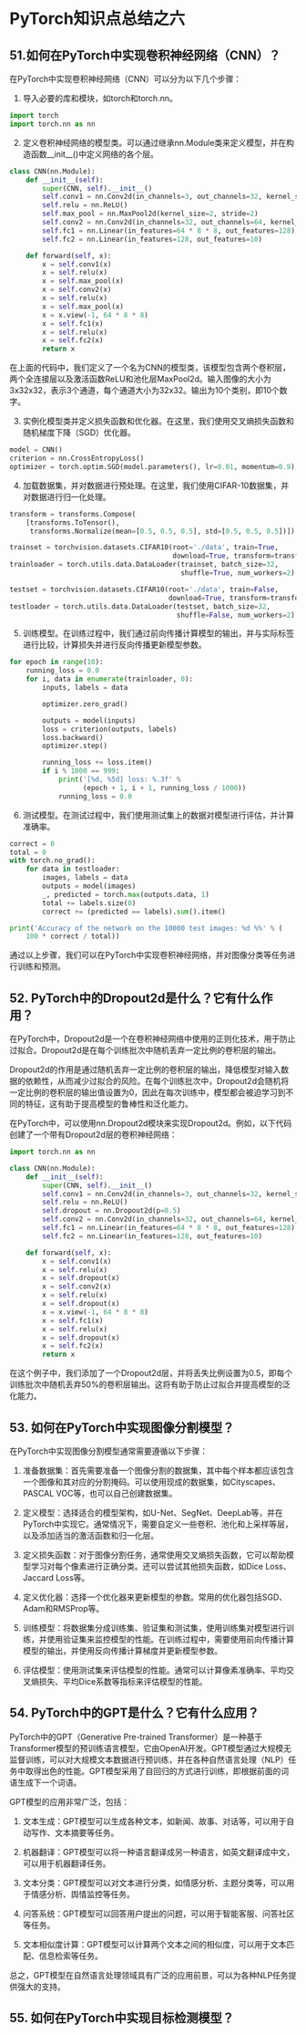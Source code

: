 
# PyTorch知识点总结之六

## 51.如何在PyTorch中实现卷积神经网络（CNN）？
在PyTorch中实现卷积神经网络（CNN）可以分为以下几个步骤：

1. 导入必要的库和模块，如torch和torch.nn。
```python
import torch
import torch.nn as nn
```
2. 定义卷积神经网络的模型类。可以通过继承nn.Module类来定义模型，并在构造函数__init__()中定义网络的各个层。
```python
class CNN(nn.Module):
    def __init__(self):
        super(CNN, self).__init__()
        self.conv1 = nn.Conv2d(in_channels=3, out_channels=32, kernel_size=3, stride=1, padding=1)
        self.relu = nn.ReLU()
        self.max_pool = nn.MaxPool2d(kernel_size=2, stride=2)
        self.conv2 = nn.Conv2d(in_channels=32, out_channels=64, kernel_size=3, stride=1, padding=1)
        self.fc1 = nn.Linear(in_features=64 * 8 * 8, out_features=128)
        self.fc2 = nn.Linear(in_features=128, out_features=10)

    def forward(self, x):
        x = self.conv1(x)
        x = self.relu(x)
        x = self.max_pool(x)
        x = self.conv2(x)
        x = self.relu(x)
        x = self.max_pool(x)
        x = x.view(-1, 64 * 8 * 8)
        x = self.fc1(x)
        x = self.relu(x)
        x = self.fc2(x)
        return x
```
在上面的代码中，我们定义了一个名为CNN的模型类，该模型包含两个卷积层，两个全连接层以及激活函数ReLU和池化层MaxPool2d。输入图像的大小为3x32x32，表示3个通道，每个通道大小为32x32。输出为10个类别，即10个数字。

3. 实例化模型类并定义损失函数和优化器。在这里，我们使用交叉熵损失函数和随机梯度下降（SGD）优化器。
```python
model = CNN()
criterion = nn.CrossEntropyLoss()
optimizer = torch.optim.SGD(model.parameters(), lr=0.01, momentum=0.9)
```
4. 加载数据集，并对数据进行预处理。在这里，我们使用CIFAR-10数据集，并对数据进行归一化处理。
```python
transform = transforms.Compose(
    [transforms.ToTensor(),
     transforms.Normalize(mean=[0.5, 0.5, 0.5], std=[0.5, 0.5, 0.5])])

trainset = torchvision.datasets.CIFAR10(root='./data', train=True,
                                        download=True, transform=transform)
trainloader = torch.utils.data.DataLoader(trainset, batch_size=32,
                                          shuffle=True, num_workers=2)

testset = torchvision.datasets.CIFAR10(root='./data', train=False,
                                       download=True, transform=transform)
testloader = torch.utils.data.DataLoader(testset, batch_size=32,
                                         shuffle=False, num_workers=2)
```
5. 训练模型。在训练过程中，我们通过前向传播计算模型的输出，并与实际标签进行比较，计算损失并进行反向传播更新模型参数。
```python
for epoch in range(10):
    running_loss = 0.0
    for i, data in enumerate(trainloader, 0):
        inputs, labels = data

        optimizer.zero_grad()

        outputs = model(inputs)
        loss = criterion(outputs, labels)
        loss.backward()
        optimizer.step()

        running_loss += loss.item()
        if i % 1000 == 999:
            print('[%d, %5d] loss: %.3f' %
                  (epoch + 1, i + 1, running_loss / 1000))
            running_loss = 0.0
```
6. 测试模型。在测试过程中，我们使用测试集上的数据对模型进行评估，并计算准确率。
```python
correct = 0
total = 0
with torch.no_grad():
    for data in testloader:
        images, labels = data
        outputs = model(images)
        _, predicted = torch.max(outputs.data, 1)
        total += labels.size(0)
        correct += (predicted == labels).sum().item()

print('Accuracy of the network on the 10000 test images: %d %%' % (
    100 * correct / total))
```
通过以上步骤，我们可以在PyTorch中实现卷积神经网络，并对图像分类等任务进行训练和预测。

## 52. PyTorch中的Dropout2d是什么？它有什么作用？
在PyTorch中，Dropout2d是一个在卷积神经网络中使用的正则化技术，用于防止过拟合。Dropout2d是在每个训练批次中随机丢弃一定比例的卷积层的输出。

Dropout2d的作用是通过随机丢弃一定比例的卷积层的输出，降低模型对输入数据的依赖性，从而减少过拟合的风险。在每个训练批次中，Dropout2d会随机将一定比例的卷积层的输出值设置为0，因此在每次训练中，模型都会被迫学习到不同的特征，这有助于提高模型的鲁棒性和泛化能力。

在PyTorch中，可以使用nn.Dropout2d模块来实现Dropout2d。例如，以下代码创建了一个带有Dropout2d层的卷积神经网络：

```python
import torch.nn as nn

class CNN(nn.Module):
    def __init__(self):
        super(CNN, self).__init__()
        self.conv1 = nn.Conv2d(in_channels=3, out_channels=32, kernel_size=3, stride=1, padding=1)
        self.relu = nn.ReLU()
        self.dropout = nn.Dropout2d(p=0.5)
        self.conv2 = nn.Conv2d(in_channels=32, out_channels=64, kernel_size=3, stride=1, padding=1)
        self.fc1 = nn.Linear(in_features=64 * 8 * 8, out_features=128)
        self.fc2 = nn.Linear(in_features=128, out_features=10)

    def forward(self, x):
        x = self.conv1(x)
        x = self.relu(x)
        x = self.dropout(x)
        x = self.conv2(x)
        x = self.relu(x)
        x = self.dropout(x)
        x = x.view(-1, 64 * 8 * 8)
        x = self.fc1(x)
        x = self.relu(x)
        x = self.dropout(x)
        x = self.fc2(x)
        return x
```
在这个例子中，我们添加了一个Dropout2d层，并将丢失比例设置为0.5，即每个训练批次中随机丢弃50%的卷积层输出。这将有助于防止过拟合并提高模型的泛化能力。

## 53. 如何在PyTorch中实现图像分割模型？
在PyTorch中实现图像分割模型通常需要遵循以下步骤：

1. 准备数据集：首先需要准备一个图像分割的数据集，其中每个样本都应该包含一个图像和其对应的分割掩码。可以使用现成的数据集，如Cityscapes、PASCAL VOC等，也可以自己创建数据集。

2. 定义模型：选择适合的模型架构，如U-Net、SegNet、DeepLab等，并在PyTorch中实现它。通常情况下，需要自定义一些卷积、池化和上采样等层，以及添加适当的激活函数和归一化层。

3. 定义损失函数：对于图像分割任务，通常使用交叉熵损失函数，它可以帮助模型学习对每个像素进行正确分类。还可以尝试其他损失函数，如Dice Loss、Jaccard Loss等。

4. 定义优化器：选择一个优化器来更新模型的参数。常用的优化器包括SGD、Adam和RMSProp等。

5. 训练模型：将数据集分成训练集、验证集和测试集，使用训练集对模型进行训练，并使用验证集来监控模型的性能。在训练过程中，需要使用前向传播计算模型的输出，并使用反向传播计算梯度并更新模型参数。

6. 评估模型：使用测试集来评估模型的性能。通常可以计算像素准确率、平均交叉熵损失、平均Dice系数等指标来评估模型的性能。

## 54. PyTorch中的GPT是什么？它有什么应用？
PyTorch中的GPT（Generative Pre-trained Transformer）是一种基于Transformer模型的预训练语言模型，它由OpenAI开发。GPT模型通过大规模无监督训练，可以对大规模文本数据进行预训练，并在各种自然语言处理（NLP）任务中取得出色的性能。GPT模型采用了自回归的方式进行训练，即根据前面的词语生成下一个词语。

GPT模型的应用非常广泛，包括：

1. 文本生成：GPT模型可以生成各种文本，如新闻、故事、对话等，可以用于自动写作、文本摘要等任务。

2. 机器翻译：GPT模型可以将一种语言翻译成另一种语言，如英文翻译成中文，可以用于机器翻译任务。

3. 文本分类：GPT模型可以对文本进行分类，如情感分析、主题分类等，可以用于情感分析、舆情监控等任务。

4. 问答系统：GPT模型可以回答用户提出的问题，可以用于智能客服、问答社区等任务。

5. 文本相似度计算：GPT模型可以计算两个文本之间的相似度，可以用于文本匹配、信息检索等任务。

总之，GPT模型在自然语言处理领域具有广泛的应用前景，可以为各种NLP任务提供强大的支持。

## 55. 如何在PyTorch中实现目标检测模型？















